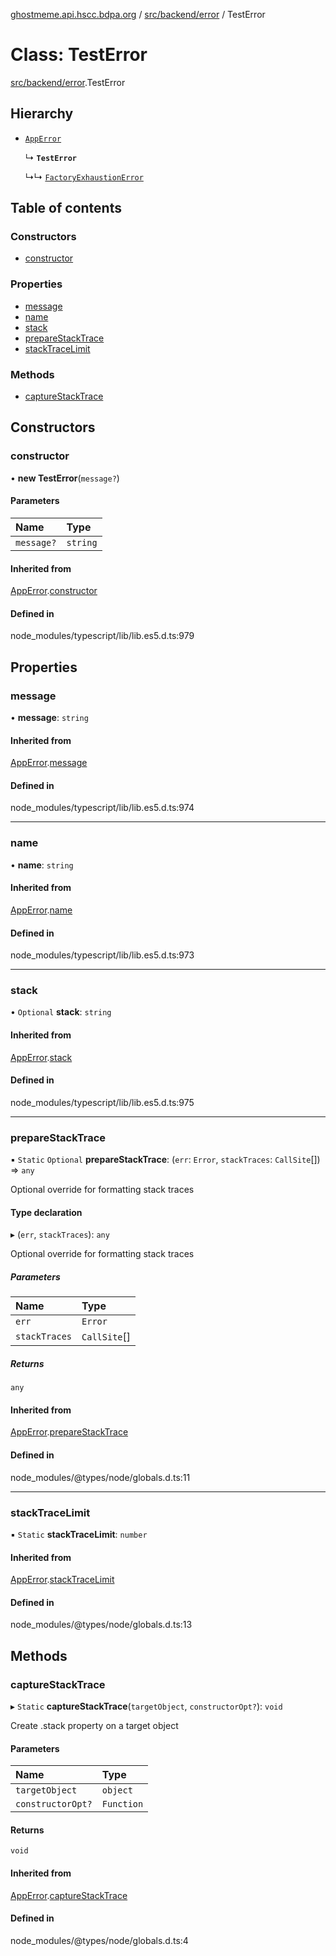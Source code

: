 [ghostmeme.api.hscc.bdpa.org][1] / [src/backend/error][2] / TestError

# Class: TestError

[src/backend/error][2].TestError

## Hierarchy

- [`AppError`][3]

  ↳ **`TestError`**

  ↳↳ [`FactoryExhaustionError`][4]

## Table of contents

### Constructors

- [constructor][5]

### Properties

- [message][6]
- [name][7]
- [stack][8]
- [prepareStackTrace][9]
- [stackTraceLimit][10]

### Methods

- [captureStackTrace][11]

## Constructors

### constructor

• **new TestError**(`message?`)

#### Parameters

| Name       | Type     |
| :--------- | :------- |
| `message?` | `string` |

#### Inherited from

[AppError][3].[constructor][12]

#### Defined in

node_modules/typescript/lib/lib.es5.d.ts:979

## Properties

### message

• **message**: `string`

#### Inherited from

[AppError][3].[message][13]

#### Defined in

node_modules/typescript/lib/lib.es5.d.ts:974

---

### name

• **name**: `string`

#### Inherited from

[AppError][3].[name][14]

#### Defined in

node_modules/typescript/lib/lib.es5.d.ts:973

---

### stack

• `Optional` **stack**: `string`

#### Inherited from

[AppError][3].[stack][15]

#### Defined in

node_modules/typescript/lib/lib.es5.d.ts:975

---

### prepareStackTrace

▪ `Static` `Optional` **prepareStackTrace**: (`err`: `Error`, `stackTraces`:
`CallSite`\[]) => `any`

Optional override for formatting stack traces

#### Type declaration

▸ (`err`, `stackTraces`): `any`

Optional override for formatting stack traces

##### Parameters

| Name          | Type          |
| :------------ | :------------ |
| `err`         | `Error`       |
| `stackTraces` | `CallSite`\[] |

##### Returns

`any`

#### Inherited from

[AppError][3].[prepareStackTrace][16]

#### Defined in

node_modules/@types/node/globals.d.ts:11

---

### stackTraceLimit

▪ `Static` **stackTraceLimit**: `number`

#### Inherited from

[AppError][3].[stackTraceLimit][17]

#### Defined in

node_modules/@types/node/globals.d.ts:13

## Methods

### captureStackTrace

▸ `Static` **captureStackTrace**(`targetObject`, `constructorOpt?`): `void`

Create .stack property on a target object

#### Parameters

| Name              | Type       |
| :---------------- | :--------- |
| `targetObject`    | `object`   |
| `constructorOpt?` | `Function` |

#### Returns

`void`

#### Inherited from

[AppError][3].[captureStackTrace][18]

#### Defined in

node_modules/@types/node/globals.d.ts:4

[1]: ../README.md
[2]: ../modules/src_backend_error.md
[3]: src_backend_error.AppError.md
[4]: test_setup.FactoryExhaustionError.md
[5]: src_backend_error.TestError.md#constructor
[6]: src_backend_error.TestError.md#message
[7]: src_backend_error.TestError.md#name
[8]: src_backend_error.TestError.md#stack
[9]: src_backend_error.TestError.md#preparestacktrace
[10]: src_backend_error.TestError.md#stacktracelimit
[11]: src_backend_error.TestError.md#capturestacktrace
[12]: src_backend_error.AppError.md#constructor
[13]: src_backend_error.AppError.md#message
[14]: src_backend_error.AppError.md#name
[15]: src_backend_error.AppError.md#stack
[16]: src_backend_error.AppError.md#preparestacktrace
[17]: src_backend_error.AppError.md#stacktracelimit
[18]: src_backend_error.AppError.md#capturestacktrace
